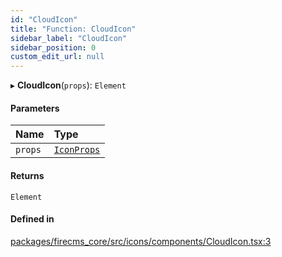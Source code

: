 ```yaml
---
id: "CloudIcon"
title: "Function: CloudIcon"
sidebar_label: "CloudIcon"
sidebar_position: 0
custom_edit_url: null
---
```


▸ **CloudIcon**(`props`): `Element`

#### Parameters

| Name | Type |
| :------ | :------ |
| `props` | [`IconProps`](../types/IconProps.md) |

#### Returns

`Element`

#### Defined in

[packages/firecms_core/src/icons/components/CloudIcon.tsx:3](https://github.com/FireCMSco/firecms/blob/d45f3739/packages/firecms_core/src/icons/components/CloudIcon.tsx#L3)
